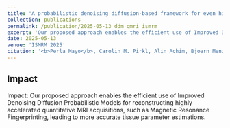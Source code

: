 ```yaml
---
title: "A probabilistic denoising diffusion-based framework for even higher accelerated quantitative MRI"
collection: publications
permalink: /publication/2025-05-13_ddm_qmri_ismrm
excerpt: 'Our proposed approach enables the efficient use of Improved Denoising Diffusion Probabilistic Models for reconstructing highly accelerated quantitative MRI acquisitions, such as Magnetic Resonance Fingerprinting, leading to more accurate tissue parameter estimations.'
date: 2025-05-13
venue: 'ISMRM 2025'
citation: '<b>Perla Mayo</b>, Carolin M. Pirkl, Alin Achim, Bjoern Menze, and Mohammad Golbabaee. &quot;A probabilistic denoising diffusion-based framework for even higher accelerated quantitative MRI&quot; in <i>ISMRM 2025</i>'
---
```


## Impact
Impact: Our proposed approach enables the efficient use of Improved Denoising Diffusion Probabilistic
 Models for reconstructing highly accelerated quantitative MRI acquisitions, such as Magnetic Resonance
 Fingerprinting, leading to more accurate tissue parameter estimations.


